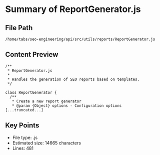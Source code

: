 # Summary of ReportGenerator.js
  
## File Path
`/home/tabs/seo-engineering/api/src/utils/reports/ReportGenerator.js`

## Content Preview
```
/**
 * ReportGenerator.js
 * 
 * Handles the generation of SEO reports based on templates.
 */

class ReportGenerator {
  /**
   * Create a new report generator
   * @param {Object} options - Configuration options
[...truncated...]
```

## Key Points
- File type: .js
- Estimated size: 14665 characters
- Lines: 481
